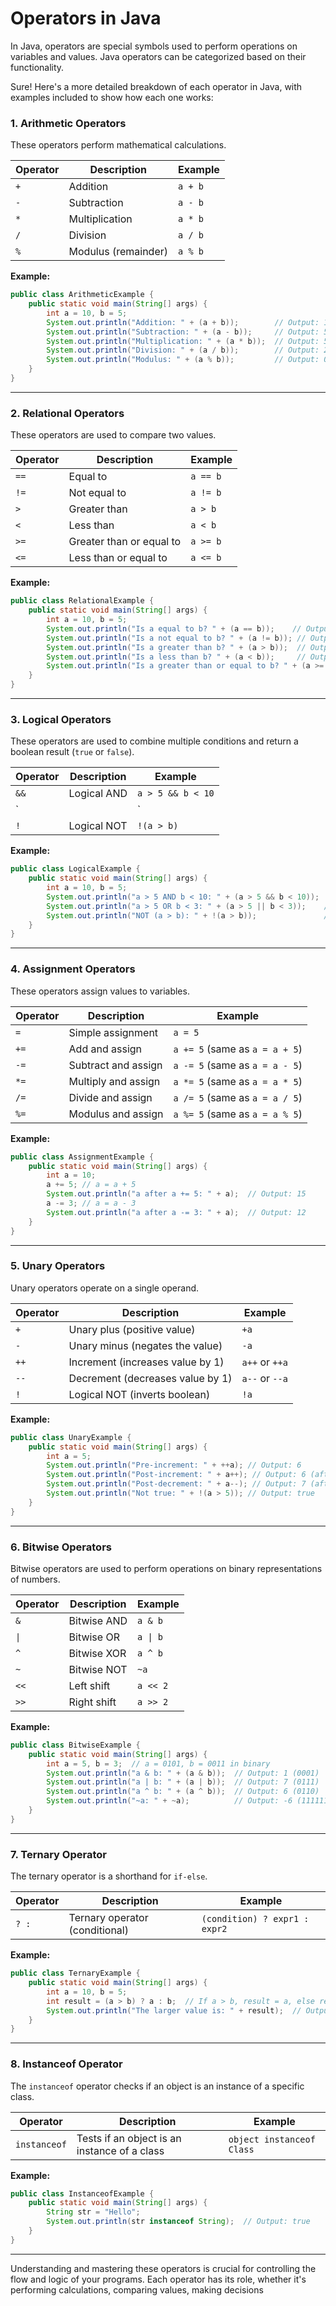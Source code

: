 # Operators in Java
In Java, operators are special symbols used to perform operations on variables and values. Java operators can be categorized based on their functionality.

Sure! Here's a more detailed breakdown of each operator in Java, with examples included to show how each one works:

### **1. Arithmetic Operators**

These operators perform mathematical calculations.

| Operator | Description                 | Example           |
|----------|-----------------------------|-------------------|
| `+`      | Addition                    | `a + b`           |
| `-`      | Subtraction                 | `a - b`           |
| `*`      | Multiplication              | `a * b`           |
| `/`      | Division                    | `a / b`           |
| `%`      | Modulus (remainder)         | `a % b`           |

**Example:**
```java
public class ArithmeticExample {
    public static void main(String[] args) {
        int a = 10, b = 5;
        System.out.println("Addition: " + (a + b));        // Output: 15
        System.out.println("Subtraction: " + (a - b));     // Output: 5
        System.out.println("Multiplication: " + (a * b));  // Output: 50
        System.out.println("Division: " + (a / b));        // Output: 2
        System.out.println("Modulus: " + (a % b));         // Output: 0
    }
}
```

---

### **2. Relational Operators**

These operators are used to compare two values.

| Operator | Description                     | Example           |
|----------|-----------------------------------|-------------------|
| `==`     | Equal to                         | `a == b`          |
| `!=`     | Not equal to                     | `a != b`          |
| `>`      | Greater than                     | `a > b`           |
| `<`      | Less than                        | `a < b`           |
| `>=`     | Greater than or equal to         | `a >= b`          |
| `<=`     | Less than or equal to            | `a <= b`          |

**Example:**
```java
public class RelationalExample {
    public static void main(String[] args) {
        int a = 10, b = 5;
        System.out.println("Is a equal to b? " + (a == b));    // Output: false
        System.out.println("Is a not equal to b? " + (a != b)); // Output: true
        System.out.println("Is a greater than b? " + (a > b));  // Output: true
        System.out.println("Is a less than b? " + (a < b));     // Output: false
        System.out.println("Is a greater than or equal to b? " + (a >= b)); // Output: true
    }
}
```

---

### **3. Logical Operators**

These operators are used to combine multiple conditions and return a boolean result (`true` or `false`).

| Operator | Description                          | Example               |
|----------|--------------------------------------|-----------------------|
| `&&`     | Logical AND                          | `a > 5 && b < 10`      |
| `||`     | Logical OR                           | `a > 5 || b < 10`      |
| `!`      | Logical NOT                          | `!(a > b)`            |

**Example:**
```java
public class LogicalExample {
    public static void main(String[] args) {
        int a = 10, b = 5;
        System.out.println("a > 5 AND b < 10: " + (a > 5 && b < 10));  // Output: true
        System.out.println("a > 5 OR b < 3: " + (a > 5 || b < 3));    // Output: true
        System.out.println("NOT (a > b): " + !(a > b));               // Output: false
    }
}
```

---

### **4. Assignment Operators**

These operators assign values to variables.

| Operator | Description                          | Example           |
|----------|--------------------------------------|-------------------|
| `=`      | Simple assignment                    | `a = 5`           |
| `+=`     | Add and assign                       | `a += 5` (same as `a = a + 5`) |
| `-=`     | Subtract and assign                  | `a -= 5` (same as `a = a - 5`) |
| `*=`     | Multiply and assign                  | `a *= 5` (same as `a = a * 5`) |
| `/=`     | Divide and assign                    | `a /= 5` (same as `a = a / 5`) |
| `%=`     | Modulus and assign                   | `a %= 5` (same as `a = a % 5`) |

**Example:**
```java
public class AssignmentExample {
    public static void main(String[] args) {
        int a = 10;
        a += 5; // a = a + 5
        System.out.println("a after a += 5: " + a);  // Output: 15
        a -= 3; // a = a - 3
        System.out.println("a after a -= 3: " + a);  // Output: 12
    }
}
```

---

### **5. Unary Operators**

Unary operators operate on a single operand.

| Operator | Description                     | Example           |
|----------|----------------------------------|-------------------|
| `+`      | Unary plus (positive value)      | `+a`              |
| `-`      | Unary minus (negates the value)  | `-a`              |
| `++`     | Increment (increases value by 1) | `a++` or `++a`    |
| `--`     | Decrement (decreases value by 1) | `a--` or `--a`    |
| `!`      | Logical NOT (inverts boolean)    | `!a`              |

**Example:**
```java
public class UnaryExample {
    public static void main(String[] args) {
        int a = 5;
        System.out.println("Pre-increment: " + ++a); // Output: 6
        System.out.println("Post-increment: " + a++); // Output: 6 (after this a becomes 7)
        System.out.println("Post-decrement: " + a--); // Output: 7 (after this a becomes 6)
        System.out.println("Not true: " + !(a > 5)); // Output: true
    }
}
```

---

### **6. Bitwise Operators**

Bitwise operators are used to perform operations on binary representations of numbers.

| Operator | Description                   | Example  |
|----------|-------------------------------|----------|
| `&`      | Bitwise AND                   | `a & b`  |
| `\|`     | Bitwise OR                    | `a \| b` |
| `^`      | Bitwise XOR                   | `a ^ b`  |
| `~`      | Bitwise NOT                   | `~a`     |
| `<<`     | Left shift                    | `a << 2` |
| `>>`     | Right shift                   | `a >> 2` |

**Example:**
```java
public class BitwiseExample {
    public static void main(String[] args) {
        int a = 5, b = 3;  // a = 0101, b = 0011 in binary
        System.out.println("a & b: " + (a & b));  // Output: 1 (0001)
        System.out.println("a | b: " + (a | b));  // Output: 7 (0111)
        System.out.println("a ^ b: " + (a ^ b));  // Output: 6 (0110)
        System.out.println("~a: " + ~a);          // Output: -6 (11111111111111111111111111111010 in 32-bit)
    }
}
```

---

### **7. Ternary Operator**

The ternary operator is a shorthand for `if-else`.

| Operator | Description                        | Example                  |
|----------|------------------------------------|--------------------------|
| `? :`    | Ternary operator (conditional)     | `(condition) ? expr1 : expr2` |

**Example:**
```java
public class TernaryExample {
    public static void main(String[] args) {
        int a = 10, b = 5;
        int result = (a > b) ? a : b;  // If a > b, result = a, else result = b
        System.out.println("The larger value is: " + result);  // Output: 10
    }
}
```

---

### **8. Instanceof Operator**

The `instanceof` operator checks if an object is an instance of a specific class.

| Operator   | Description                        | Example                  |
|------------|------------------------------------|--------------------------|
| `instanceof` | Tests if an object is an instance of a class | `object instanceof Class` |

**Example:**
```java
public class InstanceofExample {
    public static void main(String[] args) {
        String str = "Hello";
        System.out.println(str instanceof String);  // Output: true
    }
}
```

---


Understanding and mastering these operators is crucial for controlling the flow and logic of your programs. Each operator has its role, whether it's performing calculations, comparing values, making decisions

